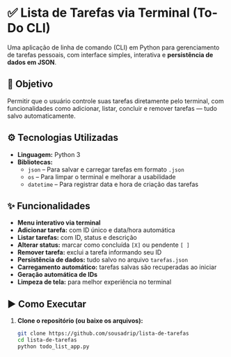 # ✅ Lista de Tarefas via Terminal (To-Do CLI)

Uma aplicação de linha de comando (CLI) em Python para gerenciamento de tarefas pessoais, com interface simples, interativa e **persistência de dados em JSON**.

## 🎯 Objetivo

Permitir que o usuário controle suas tarefas diretamente pelo terminal, com funcionalidades como adicionar, listar, concluir e remover tarefas — tudo salvo automaticamente.

## ⚙️ Tecnologias Utilizadas

- **Linguagem:** Python 3
- **Bibliotecas:**
  - `json` – Para salvar e carregar tarefas em formato `.json`
  - `os` – Para limpar o terminal e melhorar a usabilidade
  - `datetime` – Para registrar data e hora de criação das tarefas

## ✨ Funcionalidades

- **Menu interativo via terminal**
- **Adicionar tarefa:** com ID único e data/hora automática
- **Listar tarefas:** com ID, status e descrição
- **Alterar status:** marcar como concluída `[X]` ou pendente `[ ]`
- **Remover tarefa:** exclui a tarefa informando seu ID
- **Persistência de dados:** tudo salvo no arquivo `tarefas.json`
- **Carregamento automático:** tarefas salvas são recuperadas ao iniciar
- **Geração automática de IDs**
- **Limpeza de tela:** para melhor experiência no terminal

## ▶️ Como Executar

1. **Clone o repositório (ou baixe os arquivos):**
   ```bash
   git clone https://github.com/sousadrip/lista-de-tarefas
   cd lista-de-tarefas
   python todo_list_app.py
